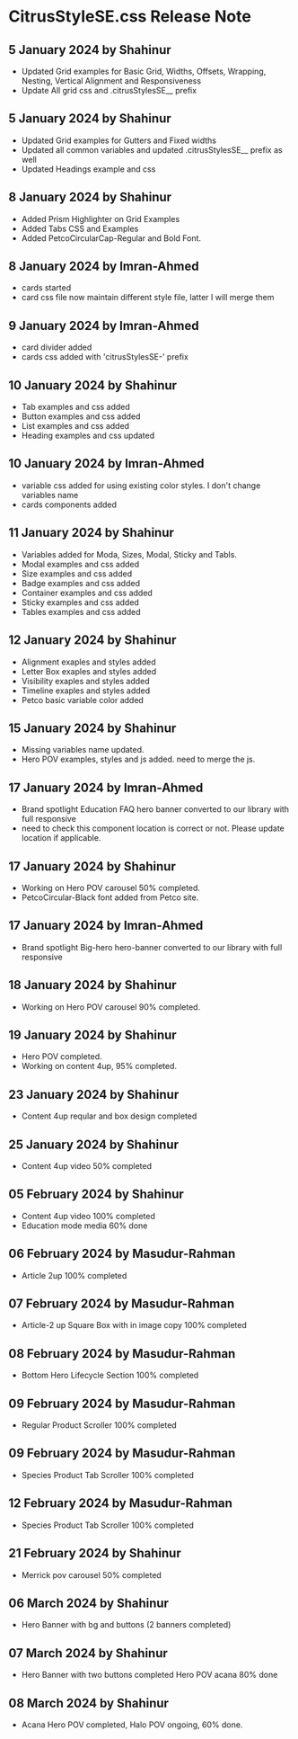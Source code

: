 # CitrusStyleSE.css Release Note

## 5 January 2024 by Shahinur

- Updated Grid examples for Basic Grid, Widths, Offsets, Wrapping, Nesting, Vertical Alignment and Responsiveness
- Update All grid css and .citrusStylesSE\_\_ prefix

## 5 January 2024 by Shahinur

- Updated Grid examples for Gutters and Fixed widths
- Updated all common variables and updated .citrusStylesSE\_\_ prefix as well
- Updated Headings example and css

## 8 January 2024 by Shahinur

- Added Prism Highlighter on Grid Examples
- Added Tabs CSS and Examples
- Added PetcoCircularCap-Regular and Bold Font.

## 8 January 2024 by Imran-Ahmed

- cards started
- card css file now maintain different style file, latter I will merge them

## 9 January 2024 by Imran-Ahmed

- card divider added
- cards css added with 'citrusStylesSE-' prefix

## 10 January 2024 by Shahinur

- Tab examples and css added
- Button examples and css added
- List examples and css added
- Heading examples and css updated

## 10 January 2024 by Imran-Ahmed

- variable css added for using existing color styles. I don't change variables name
- cards components added

## 11 January 2024 by Shahinur

- Variables added for Moda, Sizes, Modal, Sticky and Tabls.
- Modal examples and css added
- Size examples and css added
- Badge examples and css added
- Container examples and css added
- Sticky examples and css added
- Tables examples and css added

## 12 January 2024 by Shahinur

- Alignment exaples and styles added
- Letter Box exaples and styles added
- Visibility exaples and styles added
- Timeline exaples and styles added
- Petco basic variable color added

## 15 January 2024 by Shahinur

- Missing variables name updated.
- Hero POV examples, styles and js added. need to merge the js.

## 17 January 2024 by Imran-Ahmed

- Brand spotlight Education FAQ hero banner converted to our library with full responsive
- need to check this component location is correct or not. Please update location if applicable.

## 17 January 2024 by Shahinur

- Working on Hero POV carousel 50% completed.
- PetcoCircular-Black font added from Petco site.

## 17 January 2024 by Imran-Ahmed

- Brand spotlight Big-hero hero-banner converted to our library with full responsive

## 18 January 2024 by Shahinur
- Working on Hero POV carousel 90% completed.

## 19 January 2024 by Shahinur
- Hero POV completed.
- Working on content 4up, 95% completed.

## 23 January 2024 by Shahinur
- Content 4up reqular and box design completed

## 25 January 2024 by Shahinur
- Content 4up video 50% completed

## 05 February 2024 by Shahinur
- Content 4up video 100% completed
- Education mode media 60% done

## 06 February 2024 by Masudur-Rahman
- Article 2up 100% completed

## 07 February 2024 by Masudur-Rahman
- Article-2 up Square Box with in image copy 100% completed

## 08 February 2024 by Masudur-Rahman
- Bottom Hero Lifecycle Section 100% completed

## 09 February 2024 by Masudur-Rahman
- Regular Product Scroller 100% completed

## 09 February 2024 by Masudur-Rahman
- Species Product Tab Scroller 100% completed

## 12 February 2024 by Masudur-Rahman
- Species Product Tab Scroller 100% completed

## 21 February 2024 by Shahinur
- Merrick pov carousel 50% completed

## 06 March 2024 by Shahinur
- Hero Banner with bg and buttons (2 banners completed)

## 07 March 2024 by Shahinur
- Hero Banner with two buttons completed Hero POV acana 80% done

## 08 March 2024 by Shahinur
- Acana Hero POV completed, Halo POV ongoing, 60% done.